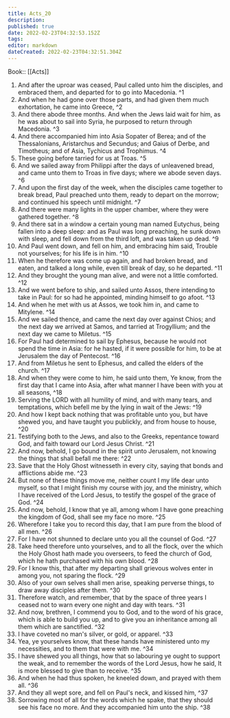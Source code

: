 ```yaml
---
title: Acts_20
description: 
published: true
date: 2022-02-23T04:32:53.152Z
tags: 
editor: markdown
dateCreated: 2022-02-23T04:32:51.304Z
---
```


 Book:: [[Acts]]
 1. And after the uproar was ceased, Paul called unto him the disciples, and embraced them, and departed for to go into Macedonia. ^1
 2. And when he had gone over those parts, and had given them much exhortation, he came into Greece, ^2
 3. And there abode three months. And when the Jews laid wait for him, as he was about to sail into Syria, he purposed to return through Macedonia. ^3
 4. And there accompanied him into Asia Sopater of Berea; and of the Thessalonians, Aristarchus and Secundus; and Gaius of Derbe, and Timotheus; and of Asia, Tychicus and Trophimus. ^4
 5. These going before tarried for us at Troas. ^5
 6. And we sailed away from Philippi after the days of unleavened bread, and came unto them to Troas in five days; where we abode seven days. ^6
 7. And upon the first day of the week, when the disciples came together to break bread, Paul preached unto them, ready to depart on the morrow; and continued his speech until midnight. ^7
 8. And there were many lights in the upper chamber, where they were gathered together. ^8
 9. And there sat in a window a certain young man named Eutychus, being fallen into a deep sleep: and as Paul was long preaching, he sunk down with sleep, and fell down from the third loft, and was taken up dead. ^9
 10. And Paul went down, and fell on him, and embracing him said, Trouble not yourselves; for his life is in him. ^10
 11. When he therefore was come up again, and had broken bread, and eaten, and talked a long while, even till break of day, so he departed. ^11
 12. And they brought the young man alive, and were not a little comforted. ^12
 13. And we went before to ship, and sailed unto Assos, there intending to take in Paul: for so had he appointed, minding himself to go afoot. ^13
 14. And when he met with us at Assos, we took him in, and came to Mitylene. ^14
 15. And we sailed thence, and came the next day over against Chios; and the next day we arrived at Samos, and tarried at Trogyllium; and the next day we came to Miletus. ^15
 16. For Paul had determined to sail by Ephesus, because he would not spend the time in Asia: for he hasted, if it were possible for him, to be at Jerusalem the day of Pentecost. ^16
 17. And from Miletus he sent to Ephesus, and called the elders of the church. ^17
 18. And when they were come to him, he said unto them, Ye know, from the first day that I came into Asia, after what manner I have been with you at all seasons, ^18
 19. Serving the LORD with all humility of mind, and with many tears, and temptations, which befell me by the lying in wait of the Jews: ^19
 20. And how I kept back nothing that was profitable unto you, but have shewed you, and have taught you publickly, and from house to house, ^20
 21. Testifying both to the Jews, and also to the Greeks, repentance toward God, and faith toward our Lord Jesus Christ. ^21
 22. And now, behold, I go bound in the spirit unto Jerusalem, not knowing the things that shall befall me there: ^22
 23. Save that the Holy Ghost witnesseth in every city, saying that bonds and afflictions abide me. ^23
 24. But none of these things move me, neither count I my life dear unto myself, so that I might finish my course with joy, and the ministry, which I have received of the Lord Jesus, to testify the gospel of the grace of God. ^24
 25. And now, behold, I know that ye all, among whom I have gone preaching the kingdom of God, shall see my face no more. ^25
 26. Wherefore I take you to record this day, that I am pure from the blood of all men. ^26
 27. For I have not shunned to declare unto you all the counsel of God. ^27
 28. Take heed therefore unto yourselves, and to all the flock, over the which the Holy Ghost hath made you overseers, to feed the church of God, which he hath purchased with his own blood. ^28
 29. For I know this, that after my departing shall grievous wolves enter in among you, not sparing the flock. ^29
 30. Also of your own selves shall men arise, speaking perverse things, to draw away disciples after them. ^30
 31. Therefore watch, and remember, that by the space of three years I ceased not to warn every one night and day with tears. ^31
 32. And now, brethren, I commend you to God, and to the word of his grace, which is able to build you up, and to give you an inheritance among all them which are sanctified. ^32
 33. I have coveted no man's silver, or gold, or apparel. ^33
 34. Yea, ye yourselves know, that these hands have ministered unto my necessities, and to them that were with me. ^34
 35. I have shewed you all things, how that so labouring ye ought to support the weak, and to remember the words of the Lord Jesus, how he said, It is more blessed to give than to receive. ^35
 36. And when he had thus spoken, he kneeled down, and prayed with them all. ^36
 37. And they all wept sore, and fell on Paul's neck, and kissed him, ^37
 38. Sorrowing most of all for the words which he spake, that they should see his face no more. And they accompanied him unto the ship. ^38
